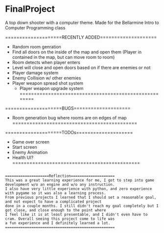 # FinalProject
A top down shooter with a computer theme.
Made for the Bellarmine Intro to Computer Programming class

====================RECENTLY ADDED====================
- Random room genration
- Find all doors on the inside of the map and open them (Player in contained in the map, but can move room to room)
- Room detects when player enters
- Level will close and open doors based on if there are enemies or not
- Player damage system
- Enemy Collision w/ other enemies
- Player weapon spread shot system
    - Player weapon upgrade system
======================================================

====================BUGS====================
- Room generation bug where rooms are on edges of map
============================================

====================TODOs====================
- Game over screen
- Start screen
- Enemy Animation
- Health UI?
=============================================

~~~~~~~~~~~~~~~~~~~~~~~~~~~~~~~~~~~~~~~~~~~~~~~~~~~~~~~~~~~~~~~~~~~~~~~~~~~~~~~~~~~~~~~~~~~~~~~~~~~~~~~~~~~~~~~~~~~~~~~~~~~~~~~~~~~~~~

====================Reflection====================
This was a great learning experience for me, I got to step into game development w/o an engine and w/o any instruction.
I also have very little experience with python, and zero experience with pygame so it was also a learning process.
From previous projects I learned that I should set a reasonable goal, and not expect to have a complicated project
done in a couple months. I still didn't reach my goal completely but I got close, and close enough to the point where 
I feel like it is at least presentable, and I didn't even have to cram. Overall seeing this project come to life was
a fun experience and I definitely learned a lot.
==================================================
